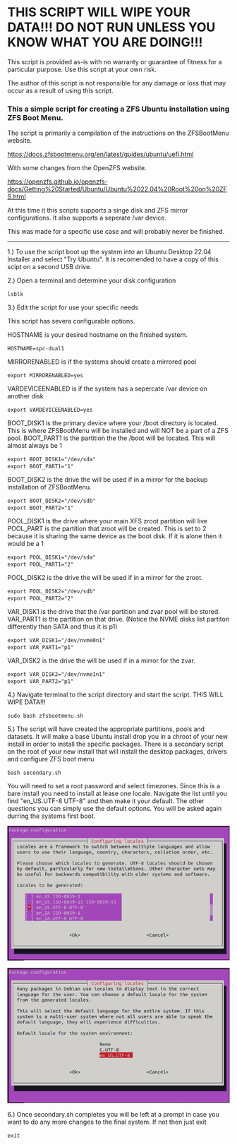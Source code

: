 # THIS SCRIPT WILL WIPE YOUR DATA!!! DO NOT RUN UNLESS YOU KNOW WHAT YOU ARE DOING!!!

This script is provided as-is with no warranty or guarantee of fitness for a particular purpose.
Use this script at your own risk.

The author of this script is not responsible for any damage or loss that may occur as a result of using this script.

### This a simple script for creating a ZFS Ubuntu installation using ZFS Boot Menu. 

The script is primarily a compilation of the instructions on the ZFSBootMenu website. 

<https://docs.zfsbootmenu.org/en/latest/guides/ubuntu/uefi.html>

With some changes from the OpenZFS website.

<https://openzfs.github.io/openzfs-docs/Getting%20Started/Ubuntu/Ubuntu%2022.04%20Root%20on%20ZFS.html>


At this time it this scripts supports a singe disk and ZFS mirror configurations. It also supports a seperate /var device.

This was made for a specific use case and will probably never be finished. 

<hr>

1.) To use the script boot up the system into an Ubuntu Desktop 22.04 Installer and select "Try Ubuntu". It is recomended to have a copy of this scipt on a second USB drive.

2.) Open a terminal and determine your disk configuration 

~~~
lsblk
~~~

3.) Edit the script for use your specific needs

This script has severa configurable options. 

HOSTNAME is your desired hostname on the finished system.

~~~
HOSTNAME=spc-dual1
~~~

MIRRORENABLED is if the systems should create a mirrored pool 

~~~
export MIRRORENABLED=yes
~~~

VARDEVICEENABLED is if the system has a sepercate /var device on another disk

~~~
export VARDEVICEENABLED=yes
~~~

BOOT_DISK1 is the primary device where your /boot directory is located. This is where ZFSBootMenu will be installed and will NOT be a part of a ZFS pool. 
BOOT_PART1 is the partition the the /boot will be located. This will almost always be 1

~~~
export BOOT_DISK1="/dev/sda"
export BOOT_PART1="1"
~~~

BOOT_DISK2 is the drive the will be used if in a mirror for the backup installation of ZFSBootMenu.

~~~
export BOOT_DISK2="/dev/sdb"
export BOOT_PART2="1"
~~~

POOL_DISK1 is the drive where your main XFS zroot partition will live
POOL_PART is the partition that zroot will be created. This is set to 2 because it is sharing the same device as the boot disk. If it is alone then it would be a 1

~~~
export POOL_DISK1="/dev/sda"
export POOL_PART1="2"
~~~

POOL_DISK2 is the drive the will be used if in a mirror for the zroot.

~~~
export POOL_DISK2="/dev/sdb"
export POOL_PART2="2"
~~~

VAR_DISK1 is the drive that the /var partition and zvar pool will be stored.
VAR_PART1 is the partition on that drive. (Notice the NVME disks list partiton differently than SATA and thus it is p1)

~~~
export VAR_DISK1="/dev/nvme0n1"
export VAR_PART1="p1"
~~~

VAR_DISK2  is the drive the will be used if in a mirror for the zvar.

~~~
export VAR_DISK2="/dev/nvme1n1"
export VAR_PART2="p1"
~~~

4.) Navigate terminal to the script directory and start the script. THIS WILL WIPE DATA!!!

~~~
sudo bash zfsbootmenu.sh
~~~

5.) The script will have created the appropriate partitions, pools and datasets. It will make a base Ubuntu install drop you in a chroot of your new install in order to install the specific packages. There is a secondary script on the root of your new install that will install the desktop packages, drivers and configure ZFS boot menu

~~~
bash secondary.sh
~~~

You will need to set a root password and select timezones. Since this is a bare install you need to install at lease one locale. Navigate the list until you find "en_US.UTF-8 UTF-8" and then make it your default. The other questions you can simply use the default options. You will be asked again durring the systems first boot. 

![1](/docs/locale1.png)

![2](/docs/locale2.png)

6.)  Once secondary.sh completes you will be left at a prompt in case you want to do any more changes to the final system. If not then just exit

~~~
exit
~~~
